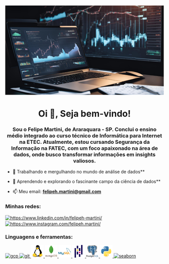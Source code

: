 ![Texto alternativo](https://github.com/FelpsMartini/FelpsMartini/blob/dcb26558bc9ce352bdbcd4be2f7ad8b05cff2511/Fundo.png)

<h1 align="center">Oi 👋, Seja bem-vindo!</h1>
<h3 align="center">Sou o Felipe Martini, de Araraquara - SP.
Conclui o ensino médio integrado ao curso técnico de Informática para Internet na ETEC.
Atualmente, estou cursando Segurança da Informação na FATEC, com um foco apaixonado na área de dados, onde busco transformar informações em insights valiosos.</h3>

- 🔭 Trabalhando e mergulhando no mundo de análise de dados**

- 🌱 Aprendendo e explorando o fascinante campo da ciência de dados**

- 📫 Meu email: **felipeh.martini@gmail.com**

<h3 align="left">Minhas redes:</h3>
<p align="left">
<a href="https://linkedin.com/in/https://www.linkedin.com/in/felipeh-martini/" target="blank"><img align="center" src="https://raw.githubusercontent.com/rahuldkjain/github-profile-readme-generator/master/src/images/icons/Social/linked-in-alt.svg" alt="https://www.linkedin.com/in/felipeh-martini/" height="30" width="40" /></a>
<a href="https://instagram.com/https://www.instagram.com/felipeh.martini/" target="blank"><img align="center" src="https://raw.githubusercontent.com/rahuldkjain/github-profile-readme-generator/master/src/images/icons/Social/instagram.svg" alt="https://www.instagram.com/felipeh.martini/" height="30" width="40" /></a>
</p>

<h3 align="left">Linguagens e ferramentas:</h3>
<p align="left"> <a href="https://cloud.google.com" target="_blank" rel="noreferrer"> <img src="https://www.vectorlogo.zone/logos/google_cloud/google_cloud-icon.svg" alt="gcp" width="40" height="40"/> </a> <a href="https://git-scm.com/" target="_blank" rel="noreferrer"> <img src="https://www.vectorlogo.zone/logos/git-scm/git-scm-icon.svg" alt="git" width="40" height="40"/> </a> <a href="https://www.linux.org/" target="_blank" rel="noreferrer"> <img src="https://raw.githubusercontent.com/devicons/devicon/master/icons/linux/linux-original.svg" alt="linux" width="40" height="40"/> </a> <a href="https://www.mongodb.com/" target="_blank" rel="noreferrer"> <img src="https://raw.githubusercontent.com/devicons/devicon/master/icons/mongodb/mongodb-original-wordmark.svg" alt="mongodb" width="40" height="40"/> </a> <a href="https://www.mysql.com/" target="_blank" rel="noreferrer"> <img src="https://raw.githubusercontent.com/devicons/devicon/master/icons/mysql/mysql-original-wordmark.svg" alt="mysql" width="40" height="40"/> </a> <a href="https://pandas.pydata.org/" target="_blank" rel="noreferrer"> <img src="https://raw.githubusercontent.com/devicons/devicon/2ae2a900d2f041da66e950e4d48052658d850630/icons/pandas/pandas-original.svg" alt="pandas" width="40" height="40"/> </a> <a href="https://www.postgresql.org" target="_blank" rel="noreferrer"> <img src="https://raw.githubusercontent.com/devicons/devicon/master/icons/postgresql/postgresql-original-wordmark.svg" alt="postgresql" width="40" height="40"/> </a> <a href="https://www.python.org" target="_blank" rel="noreferrer"> <img src="https://raw.githubusercontent.com/devicons/devicon/master/icons/python/python-original.svg" alt="python" width="40" height="40"/> </a> <a href="https://seaborn.pydata.org/" target="_blank" rel="noreferrer"> <img src="https://seaborn.pydata.org/_images/logo-mark-lightbg.svg" alt="seaborn" width="40" height="40"/> </a> </p>
